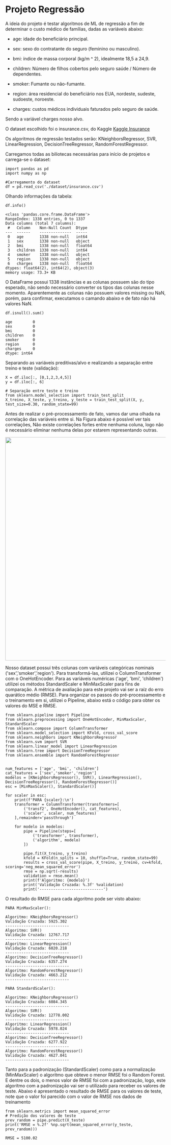 # Projeto Regressão

A ideia do projeto é testar algoritmos de ML de regressão a fim de determinar o custo médico de famílias, dadas as variáveis abaixo:

- age: idade do beneficiário principal.

- sex: sexo do contratante do seguro (feminino ou masculino).

- bmi: índice de massa corporal (kg/m ^ 2), idealmente 18,5 a 24,9.

- children: Número de filhos cobertos pelo seguro saúde / Número de dependentes.

- smoker: Fumante ou não-fumante.

- region: área residencial do beneficiário nos EUA, nordeste, sudeste, sudoeste, noroeste.

- charges: custos médicos individuais faturados pelo seguro de saúde.

Sendo a variável charges nosso alvo.

O dataset escolhido foi o insurance.csv, do Kaggle  <a href="https://www.kaggle.com/datasets/mirichoi0218/insurance">Kaggle Insurance</a>

Os algoritmos de regressão testados serão: KNeighborsRegressor, SVR, LinearRegression, DecisionTreeRegressor, RandomForestRegressor.

Carregamos todas as biliotecas necessárias para início de projetos e carrega-se o dataset:

```
import pandas as pd
import numpy as np

#Carregamento do dataset
df = pd.read_csv('./dataset/insurance.csv')
```

Olhando informações da tabela:

```
df.info()

<class 'pandas.core.frame.DataFrame'>
RangeIndex: 1338 entries, 0 to 1337
Data columns (total 7 columns):
 #   Column    Non-Null Count  Dtype  
---  ------    --------------  -----  
 0   age       1338 non-null   int64  
 1   sex       1338 non-null   object 
 2   bmi       1338 non-null   float64
 3   children  1338 non-null   int64  
 4   smoker    1338 non-null   object 
 5   region    1338 non-null   object 
 6   charges   1338 non-null   float64
dtypes: float64(2), int64(2), object(3)
memory usage: 73.3+ KB
```

O DataFrame possui 1338 instâncias e as colunas possuem são do tipo esperado, não sendo necessário 
converter os tipos das colunas nesse momento. Aparentemente as colunas não possuem valores missing ou NaN, porém, para confirmar, executamos o camando abaixo e de fato não há valores NaN.

```
df.isnull().sum()

age         0
sex         0
bmi         0
children    0
smoker      0
region      0
charges     0
dtype: int64
```

Separando as variáveis preditivas/alvo e realizando a separação entre treino e teste (validação):

```
X = df.iloc[:, [0,1,2,3,4,5]]
y = df.iloc[:, 6]

# Separação entre teste e treino
from sklearn.model_selection import train_test_split
X_treino, X_teste, y_treino, y_teste = train_test_split(X, y, test_size=0.30, random_state=99)
```

Antes de realizar o pré-processamento de fato, vamos dar uma olhada na correlação das variáveis entre si. Na Figura abaixo é possível ver tais correlações,
Não existe correlações fortes entre nenhuma coluna, logo não é necessário eliminar nenhuma delas por estarem representando outras.

<div align="center">
  <img src="https://user-images.githubusercontent.com/102380417/186486475-765dc718-234f-48c9-84b6-9500e0238d6d.png" width="700px" />
</div>

Nosso dataset possui três colunas com variáveis categóricas nominais ('sex','smoker','region'). Para transformá-las, utilizei o ColumnTransformer com o OneHotEncoder.
Para as variáveis numéricas ('age', 'bmi', 'children') utilizei os métodos StandardScaler e MinMaxScaler para fins de comparação. A métrica de avaliação
para este projeto vai ser a raíz do erro quarático médio (RMSE).
Para organizar os passos do pré-processamento e o treinamento em si, utilizei o Pipeline, abaixo está o código para obter os valores do MSE e RMSE.

```
from sklearn.pipeline import Pipeline
from sklearn.preprocessing import OneHotEncoder, MinMaxScaler, StandardScaler
from sklearn.compose import ColumnTransformer
from sklearn.model_selection import KFold, cross_val_score
from sklearn.neighbors import KNeighborsRegressor
from sklearn.svm import SVR
from sklearn.linear_model import LinearRegression
from sklearn.tree import DecisionTreeRegressor
from sklearn.ensemble import RandomForestRegressor


num_features = ['age', 'bmi', 'children']
cat_features = ['sex','smoker','region']
modelos = [KNeighborsRegressor(), SVR(), LinearRegression(), DecisionTreeRegressor(), RandomForestRegressor()]
esc = [MinMaxScaler(), StandardScaler()]

for scaler in esc:
    print(f'PARA {scaler}:\n')
    transformer = ColumnTransformer(transformers=[
        ('transf2', OneHotEncoder(), cat_features),
        ('scaler', scaler, num_features)
    ],remainder='passthrough')
    
    for modelo in modelos:
        pipe = Pipeline(steps=[
            ('transformer', transformer),
            ('algorithm', modelo)
        ])
    
        pipe.fit(X_treino, y_treino)
        kfold = KFold(n_splits = 10, shuffle=True, random_state=99)
        results = cross_val_score(pipe, X_treino, y_treino, cv=kfold, scoring='neg_mean_squared_error')
        rmse = np.sqrt(-results)
        validation = rmse.mean()
        print(f'Algoritmo: {modelo}')
        print('Validação Cruzada: %.3f' %validation)
        print('----------------------------')
```
O resultado do RMSE para cada algoritmo pode ser visto abaixo:

```
PARA MinMaxScaler():

Algoritmo: KNeighborsRegressor()
Validação Cruzada: 5925.302
----------------------------
Algoritmo: SVR()
Validação Cruzada: 12767.717
----------------------------
Algoritmo: LinearRegression()
Validação Cruzada: 6020.218
----------------------------
Algoritmo: DecisionTreeRegressor()
Validação Cruzada: 6357.274
----------------------------
Algoritmo: RandomForestRegressor()
Validação Cruzada: 4663.212
----------------------------

PARA StandardScaler():

Algoritmo: KNeighborsRegressor()
Validação Cruzada: 6084.345
----------------------------
Algoritmo: SVR()
Validação Cruzada: 12778.002
----------------------------
Algoritmo: LinearRegression()
Validação Cruzada: 5978.024
----------------------------
Algoritmo: DecisionTreeRegressor()
Validação Cruzada: 6277.922
----------------------------
Algoritmo: RandomForestRegressor()
Validação Cruzada: 4627.041
----------------------------

```
Tanto para a padronização (StandardScaler) como para a normalização (MinMaxScaler) o algoritmo que obteve o menor RMSE foi o Random Forest.
E dentre os dois, o menos valor de RMSE foi com a padronização, logo, este algoritmo com a padronização vai ser o utilizado para receber os valores
de teste. Abaixo é apresentado o resultado de RMSE para os valores de teste, note que o valor foi parecido com o valor de RMSE nos dados de treinamento

```
from sklearn.metrics import mean_squared_error
# Predição dos valores de teste
prev_random = pipe.predict(X_teste)
print('RMSE = %.2f' %np.sqrt(mean_squared_error(y_teste, prev_random)))

RMSE = 5100.02
```
